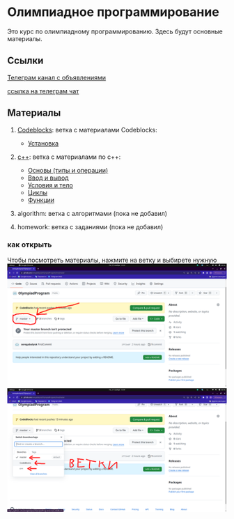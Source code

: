 # Олимпиадное программирование
Это курс по олимпиадному программированию.
Здесь будут основные материалы.

## Ссылки

[Телеграм канал с объявлениями](https://t.me/+NW1sDdOQji1lODMy)

[ссылка на телеграм чат](https://t.me/+qEHXpe7mnPYwMGQy)

## Материалы
1. [Codeblocks](https://github.com/seregabalyuk/OlympiadProgram/tree/CodeBlocks): ветка с материалами Codeblocks:
   - [Установка](https://github.com/seregabalyuk/OlympiadProgram/tree/CodeBlocks/install)
2. [с++](https://github.com/seregabalyuk/OlympiadProgram/tree/c++): ветка с материалами по с++:
   - [Основы (типы и операции)](https://github.com/seregabalyuk/OlympiadProgram/tree/c++/%D0%BE%D1%81%D0%BD%D0%BE%D0%B2%D1%8B)
   - [Ввод и вывод](https://github.com/seregabalyuk/OlympiadProgram/tree/c++/%D0%92%D0%B2%D0%BE%D0%B4%D0%92%D1%8B%D0%B2%D0%BE%D0%B4)
   - [Условия и тело](https://github.com/seregabalyuk/OlympiadProgram/tree/c++/%D0%A3%D1%81%D0%BB%D0%BE%D0%B2%D0%B8%D1%8F)
   - [Циклы](https://github.com/seregabalyuk/OlympiadProgram/tree/c++/%D0%A6%D0%B8%D0%BA%D0%BB%D1%8B)
   - [Функции](https://github.com/seregabalyuk/OlympiadProgram/tree/c++/%D0%A4%D1%83%D0%BD%D0%BA%D1%86%D0%B8%D0%B8)
   
3. algorithm: ветка с алгоритмами (пока не добавил)
4. homework: ветка с заданиями (пока не добавил)

### как открыть
Чтобы посмотреть материалы, нажмите на ветку и выбирете нужную
![](photo/screen1.png)
![](photo/screen2.png)
